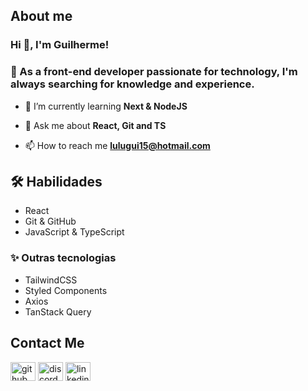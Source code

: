 ## About me

### Hi 👋, I'm Guilherme!
### 🚀 As a front-end developer passionate for technology, I'm always searching for knowledge and experience.

- 🌱 I’m currently learning **Next & NodeJS**

- 💬 Ask me about **React, Git and TS**

- 📫 How to reach me **lulugui15@hotmail.com**


## 🛠 Habilidades
- React
- Git & GitHub
- JavaScript & TypeScript

### ✨ Outras tecnologias
- TailwindCSS
- Styled Components
- Axios
- TanStack Query


## Contact Me

<p align="left">
<a href="https://github.com/xbozo" target="blank"><img align="center" src="https://img.shields.io/badge/GitHub-100000?style=for-the-badge&logo=github&logoColor=white" alt="github" height="30" width="40" /></a>
<a href="https://discord.gg/discordapp.com/users/474056096693223425" target="blank"><img align="center" src="https://img.shields.io/badge/Discord-7289DA?style=for-the-badge&logo=discord&logoColor=white" alt="discordapp.com/users/474056096693223425" height="30" width="40" /></a>
<a href="https://linkedin.com/in/guilherme-viana-291a20268" target="blank"><img align="center" src="https://img.shields.io/badge/linkedin-0A66C2?style=for-the-badge&logo=linkedin&logoColor=white" alt="linkedin" height="30" width="40" /></a>
</p>

